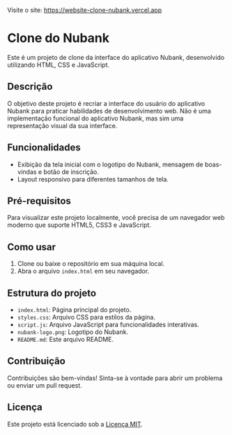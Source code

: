 Visite o site: https://website-clone-nubank.vercel.app

# Clone do Nubank

Este é um projeto de clone da interface do aplicativo Nubank, desenvolvido utilizando HTML, CSS e JavaScript.

## Descrição

O objetivo deste projeto é recriar a interface do usuário do aplicativo Nubank para praticar habilidades de desenvolvimento web. Não é uma implementação funcional do aplicativo Nubank, mas sim uma representação visual da sua interface.

## Funcionalidades

- Exibição da tela inicial com o logotipo do Nubank, mensagem de boas-vindas e botão de inscrição.
- Layout responsivo para diferentes tamanhos de tela.

## Pré-requisitos

Para visualizar este projeto localmente, você precisa de um navegador web moderno que suporte HTML5, CSS3 e JavaScript.

## Como usar

1. Clone ou baixe o repositório em sua máquina local.
2. Abra o arquivo `index.html` em seu navegador.

## Estrutura do projeto


- `index.html`: Página principal do projeto.
- `styles.css`: Arquivo CSS para estilos da página.
- `script.js`: Arquivo JavaScript para funcionalidades interativas.
- `nubank-logo.png`: Logotipo do Nubank.
- `README.md`: Este arquivo README.

## Contribuição

Contribuições são bem-vindas! Sinta-se à vontade para abrir um problema ou enviar um pull request.

## Licença

Este projeto está licenciado sob a [Licença MIT](https://opensource.org/licenses/MIT).
